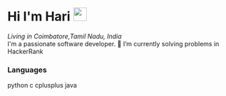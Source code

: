 <h1>
  Hi I'm Hari
  <img src="https://media.giphy.com/media/hvRJCLFzcasrR4ia7z/giphy.gif" width="30px"/>
</h1>

_Living in Coimbatore,Tamil Nadu, India_
<br>
I'm a passionate software developer.
🌱 I’m currently solving problems in HackerRank

### Languages
python c cplusplus java

<!--
**81Hari/81Hari** is a ✨ _special_ ✨ repository because its `README.md` (this file) appears on your GitHub profile.

Here are some ideas to get you started:

- 🔭 I’m currently working on ...
- 🌱 I’m currently learning ...
- 👯 I’m looking to collaborate on ...
- 🤔 I’m looking for help with ...
- 💬 Ask me about ...
- 📫 How to reach me: ...
- 😄 Pronouns: ...
- ⚡ Fun fact: ...
-->




